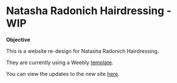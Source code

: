 Natasha Radonich Hairdressing - WIP
====
**Objective** 

This is a website re-design for Natasha Radonich Hairdressing.

They are currently using a Weebly [template](http://www.natasharadonich.com/).

You can view the updates to the new site [here](). 

